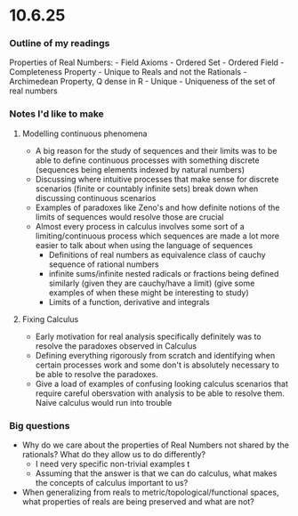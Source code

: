 # 10.6.25

### Outline of my readings

Properties of Real Numbers:
    - Field Axioms
    - Ordered Set
    - Ordered Field
    - Completeness Property
        - Unique to Reals and not the Rationals
    - Archimedean Property, Q dense in R
        - Unique
    - Uniqueness of the set of real numbers

### Notes I'd like to make

1. Modelling continuous phenomena
    - A big reason for the study of sequences and their limits was to be able to define continuous processes with something discrete (sequences being elements indexed by natural numbers)
    - Discussing where intuitive processes that make sense for discrete scenarios (finite or countably infinite sets) break down when discussing continuous scenarios
    - Examples of paradoxes like Zeno's and how definite notions of the limits of sequences would resolve those are crucial
    - Almost every process in calculus involves some sort of a limiting/continuous process which sequences are made a lot more easier to talk about when using the language of sequences
        - Definitions of real numbers as equivalence class of cauchy sequence of rational numbers
        - infinite sums/infinite nested radicals or fractions being defined similarly (given they are cauchy/have a limit) (give some examples of when these might be interesting to study)
        - Limits of a function, derivative and integrals

2. Fixing Calculus
    - Early motivation for real analysis specifically definitely was to resolve the paradoxes observed in Calculus
    - Defining everything rigorously from scratch and identifying when certain processes work and some don't is absolutely necessary to be able to resolve the paradoxes.
    - Give a load of examples of confusing looking calculus scenarios that require careful obersvation with analysis to be able to resolve them. Naive calculus would run into trouble

### Big questions

- Why do we care about the properties of Real Numbers not shared by the rationals? What do they allow us to do differently?
  - I need very specific non-trivial examples t
  - Assuming that the answer is that we can do calculus, what makes the concepts of calculus important to us?
- When generalizing from reals to metric/topological/functional spaces, what properties of reals are being preserved and what are not?
